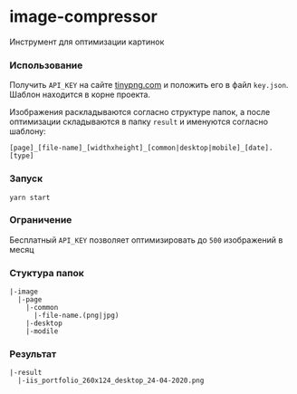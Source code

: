 # image-compressor

Инструмент для оптимизации картинок

### Использование

Получить `API_KEY` на сайте [tinypng.com](https://tinypng.com/developers) и положить его в файл `key.json`. Шаблон находится в корне проекта.

Изображения раскладываются согласно структуре папок, а после оптимизации складываются в папку `result` и именуются согласно шаблону:

`[page]_[file-name]_[widthxheight]_[common|desktop|mobile]_[date].[type]`

### Запуск

```
yarn start
```

### Ограничение

Бесплатный `API_KEY` позволяет оптимизировать до `500` изображений в месяц

### Стуктура папок

```
|-image
  |-page
    |-common
      |-file-name.(png|jpg)
    |-desktop
    |-modile
```

### Результат

```
|-result
  |-iis_portfolio_260x124_desktop_24-04-2020.png
```

